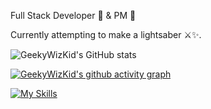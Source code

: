 Full Stack Developer 🔧 & PM 🧠

Currently attempting to make a lightsaber ⚔️✨.

![GeekyWizKid's GitHub stats](https://github-readme-stats.vercel.app/api?username=GeekyWizKid)

[![GeekyWizKid's github activity graph](https://github-readme-activity-graph.vercel.app/graph?username=GeekyWizKid&theme=github-compact	)](https://github.com/GeekyWizKid/github-readme-activity-graph)
<!---
GeekyWizKid/GeekyWizKid is a ✨ special ✨ repository because its `README.md` (this file) appears on your GitHub profile.
You can click the Preview link to take a look at your changes.
--->
[![My Skills](https://skillicons.dev/icons?i=bash,c,cmake,cpp,gcp,git,gitlab,github,gradle,hibernate,idea,java,javascript,jenkins,linux,markdown,postgresql,python,redis,spring,vuejs,vscode&theme=light)](https://skillicons.dev)
